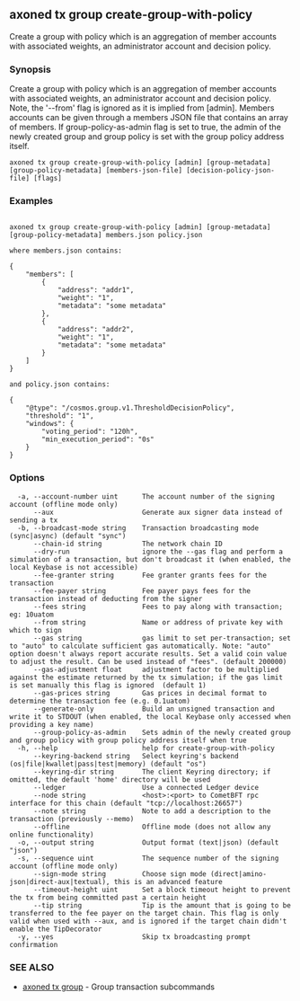 ## axoned tx group create-group-with-policy

Create a group with policy which is an aggregation of member accounts with associated weights, an administrator account and decision policy.

### Synopsis

Create a group with policy which is an aggregation of member accounts with associated weights,
an administrator account and decision policy. Note, the '--from' flag is ignored as it is implied from [admin].
Members accounts can be given through a members JSON file that contains an array of members.
If group-policy-as-admin flag is set to true, the admin of the newly created group and group policy is set with the group policy address itself.

```
axoned tx group create-group-with-policy [admin] [group-metadata] [group-policy-metadata] [members-json-file] [decision-policy-json-file] [flags]
```

### Examples

```

axoned tx group create-group-with-policy [admin] [group-metadata] [group-policy-metadata] members.json policy.json

where members.json contains:

{
	"members": [
		{
			"address": "addr1",
			"weight": "1",
			"metadata": "some metadata"
		},
		{
			"address": "addr2",
			"weight": "1",
			"metadata": "some metadata"
		}
	]
}

and policy.json contains:

{
    "@type": "/cosmos.group.v1.ThresholdDecisionPolicy",
    "threshold": "1",
    "windows": {
        "voting_period": "120h",
        "min_execution_period": "0s"
    }
}

```

### Options

```
  -a, --account-number uint      The account number of the signing account (offline mode only)
      --aux                      Generate aux signer data instead of sending a tx
  -b, --broadcast-mode string    Transaction broadcasting mode (sync|async) (default "sync")
      --chain-id string          The network chain ID
      --dry-run                  ignore the --gas flag and perform a simulation of a transaction, but don't broadcast it (when enabled, the local Keybase is not accessible)
      --fee-granter string       Fee granter grants fees for the transaction
      --fee-payer string         Fee payer pays fees for the transaction instead of deducting from the signer
      --fees string              Fees to pay along with transaction; eg: 10uatom
      --from string              Name or address of private key with which to sign
      --gas string               gas limit to set per-transaction; set to "auto" to calculate sufficient gas automatically. Note: "auto" option doesn't always report accurate results. Set a valid coin value to adjust the result. Can be used instead of "fees". (default 200000)
      --gas-adjustment float     adjustment factor to be multiplied against the estimate returned by the tx simulation; if the gas limit is set manually this flag is ignored  (default 1)
      --gas-prices string        Gas prices in decimal format to determine the transaction fee (e.g. 0.1uatom)
      --generate-only            Build an unsigned transaction and write it to STDOUT (when enabled, the local Keybase only accessed when providing a key name)
      --group-policy-as-admin    Sets admin of the newly created group and group policy with group policy address itself when true
  -h, --help                     help for create-group-with-policy
      --keyring-backend string   Select keyring's backend (os|file|kwallet|pass|test|memory) (default "os")
      --keyring-dir string       The client Keyring directory; if omitted, the default 'home' directory will be used
      --ledger                   Use a connected Ledger device
      --node string              <host>:<port> to CometBFT rpc interface for this chain (default "tcp://localhost:26657")
      --note string              Note to add a description to the transaction (previously --memo)
      --offline                  Offline mode (does not allow any online functionality)
  -o, --output string            Output format (text|json) (default "json")
  -s, --sequence uint            The sequence number of the signing account (offline mode only)
      --sign-mode string         Choose sign mode (direct|amino-json|direct-aux|textual), this is an advanced feature
      --timeout-height uint      Set a block timeout height to prevent the tx from being committed past a certain height
      --tip string               Tip is the amount that is going to be transferred to the fee payer on the target chain. This flag is only valid when used with --aux, and is ignored if the target chain didn't enable the TipDecorator
  -y, --yes                      Skip tx broadcasting prompt confirmation
```

### SEE ALSO

* [axoned tx group](axoned_tx_group.md)	 - Group transaction subcommands
